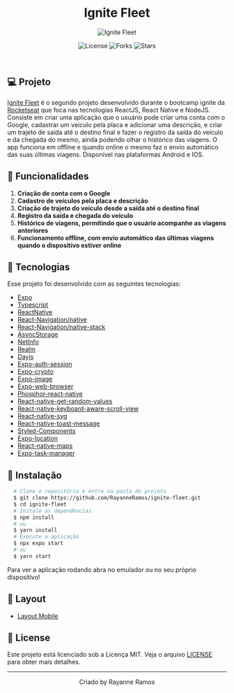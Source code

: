 <h1 align='center'>Ignite Fleet</h1>

<p align='center'>
  <img src='https://github.com/RayanneRamos/ignite-fleet/assets/43352880/46f6856d-cec3-45f9-938f-cc698c2ee65b' alt='Ignite Fleet' />
</p>

<p  align='center'>
  <img src='https://img.shields.io/badge/license-MIT-%23835afd' alt='License' />
  <img src='https://img.shields.io/badge/forks-MIT-%23835afd' alt='Forks' />
  <img src='https://img.shields.io/badge/stars-MIT-%23835afd' alt='Stars' />
</p>

<br>

## 💻 Projeto

[Ignite Fleet]() é o segundo projeto desenvolvido durante o bootcamp ignite da [Rocketseat](https://www.rocketseat.com.br/) que foca nas tecnologias ReactJS, React Native e NodeJS. Consiste em criar uma aplicação que o usuário pode criar uma conta com o Google, cadastrar um veículo pela placa e adicionar uma descrição, e criar um trajeto de saída até o destino final e fazer o registro da saída do veículo e da chegada do mesmo, ainda podendo olhar o histórico das viagens. O app funciona em offline e quando online o mesmo faz o envio automático das suas últimas viagens. Disponível nas plataformas Android e IOS.

## 🌟 Funcionalidades

1. **Criação de conta com o Google** 
2. **Cadastro de veículos pela placa e descrição**
3. **Criação de trajeto do veículo desde a saída até o destino final**
4. **Registro da saída e chegada do veículo**
5. **Histórico de viagens, permitindo que o usuário acompanhe as viagens anteriores**
6. **Funcionamento offline, com envio automático das últimas viagens quando o dispositivo estiver online**

## 🧪 Tecnologias

Esse projeto foi desenvolvido com as seguintes tecnologias:

- [Expo](https://expo.dev/)
- [Typescript](https://www.typescriptlang.org/)
- [ReactNative](https://reactnative.dev/)
- [React-Navigation/native](https://reactnavigation.org/docs/getting-started/)
- [React-Navigation/native-stack](https://reactnavigation.org/docs/hello-react-navigation)
- [AsyncStorage](https://docs.expo.dev/versions/latest/sdk/async-storage)
- [NetInfo](https://docs.expo.dev/versions/latest/sdk/netinfo)
- [Realm](https://realm.io/)
- [Dayjs](https://day.js.org/)
- [Expo-auth-session](https://docs.expo.dev/versions/latest/sdk/auth-session/)
- [Expo-crypto](https://docs.expo.dev/versions/latest/sdk/crypto/)
- [Expo-image](https://docs.expo.dev/versions/latest/sdk/image/)
- [Expo-web-browser](https://docs.expo.dev/versions/latest/sdk/webbrowser)
- [Phosphor-react-native](https://github.com/duongdev/phosphor-react-native)
- [React-native-get-random-values](https://github.com/LinusU/react-native-get-random-values)
- [React-native-keyboard-aware-scroll-view](https://github.com/APSL/react-native-keyboard-aware-scroll-view)
- [React-native-svg](https://github.com/software-mansion/react-native-svg)
- [React-native-toast-message](https://github.com/calintamas/react-native-toast-message)
- [Styled-Components](https://www.styled-components.com/)
- [Expo-location](https://docs.expo.dev/versions/latest/sdk/location)
- [React-native-maps](https://docs.expo.dev/versions/latest/sdk/map-view/)
- [Expo-task-manager](https://docs.expo.dev/versions/latest/sdk/task-manager/)

## 🚀 Instalação

```bash
  # Clone o repositório e entre na pasta do projeto
  $ git clone https://github.com/RayanneRamos/ignite-fleet.git
  $ cd ignite-fleet
  # Instale as dependências
  $ npm install
  # ou
  $ yarn install
  # Execute a aplicação
  $ npx expo start
  # ou
  $ yarn start
```

Para ver a aplicação rodando abra no emulador ou no seu próprio dispositivo!

## 🔖 Layout

- [Layout Mobile](<https://www.figma.com/file/vm3tXGYk0Hh9NgqBIjHhAA/Ignite-Fleet-(Community)?type=design&node-id=47%3A2&mode=design&t=bHaJgcqUQwEXSEwF-1>)

## 📝 License

Este projeto está licenciado sob a Licença MIT. Veja o arquivo [LICENSE](LICENSE) para obter mais detalhes.

---

<p align='center'>Criado by Rayanne Ramos</p>

